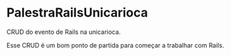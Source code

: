 # PalestraRailsUnicarioca
CRUD do evento de Rails na unicarioca.

Esse CRUD é um bom ponto de partida para começar a trabalhar com Rails.
